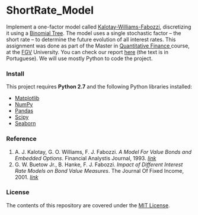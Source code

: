 ShortRate_Model
==================

Implement a one-factor model called [Kalotay-Williams-Fabozzi](https://en.wikipedia.org/wiki/Short-rate_model#One-factor_short-rate_models), discretizing it using a [Binomial Tree](https://en.wikipedia.org/wiki/Lattice_model_%28finance%29#Interest_rate_derivatives). The model uses a single stochastic factor – the short rate – to determine the future evolution of all interest rates. This assignment was done as part of the Master in [Quantitative Finance ](http://eesp.fgv.br/ensino/mestrado-profissional/economia/area-financas-quantitativas) course, at the [FGV](https://en.wikipedia.org/wiki/Fundação_Getúlio_Vargas) University. You can check our report <a href="https://nbviewer.jupyter.org/github/ucaiado/ShortRate_Model/blob/master/notebooks/Kalotay-Williams-Fabozzi.ipynb" target="_blank">here</a> (the text is in Portuguese). We will use mostly Python to code the project.


### Install
This project requires **Python 2.7** and the following Python libraries installed:

- [Matplotlib](http://matplotlib.org/)
- [NumPy](http://www.numpy.org/)
- [Pandas](http://pandas.pydata.org)
- [Scipy](https://www.scipy.org/)
- [Seaborn](https://web.stanford.edu/~mwaskom/software/seaborn/)


### Reference
1. A. J. Kalotay, G. O. Williams, F. J. Fabozzi.  *A Model For Value Bonds and Embedded Options*.   Financial Analystis Journal, 1993. [*link*](http://www.kalotay.com/sites/default/files/private/FAJ93.pdf)
2. G. W. Buetow Jr., B. Hanke, F. J. Fabozzi.  *Impact of Different Interest Rate Models on Bond Value Measures*. The Journal Of Fixed Income, 2001. [*link*](http://www.iijournals.com/doi/abs/10.3905/jfi.2001.319304?journalCode=jfi)

### License
The contents of this repository are covered under the [MIT License](LICENSE).
